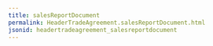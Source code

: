 ```yaml
---
title: salesReportDocument
permalink: HeaderTradeAgreement.salesReportDocument.html
jsonid: headertradeagreement_salesreportdocument
---
```

